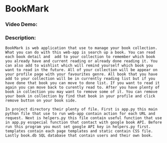 # BookMark
### Video Demo:
### Description:
    BookMark is web application that use to manage your book collection. What you can do with this web-app is search up a book. You can read each book detail and  add to your collection to remember which book you already have and current reading or already done reading it. You can also add to wishlist which will remind yourself which book you want to read in the future. All of your collection will be appear on your profile page with your favourites genre. All book that you have add to your collection will be in currently reading list but if you have done that book you can move to done list. If you want to read it again you can move back to curently read to. After you have plenty of book in collection you may want to remove some of it. You can remove your book in collection by find that book in your profile and click remove button on your book side.

    In project directory their plenty of file. First is app.py this main python file that use to run web-app contain action for each URL and request. Next is helpers.py this file contain useful function that use in app.py esspecial function that contact with google book API. Before run this program you must set google API key in helpers.py first. templates contain each page templates and static contain CSS file. Lastly book.db SQL database that contain users and their own book.
